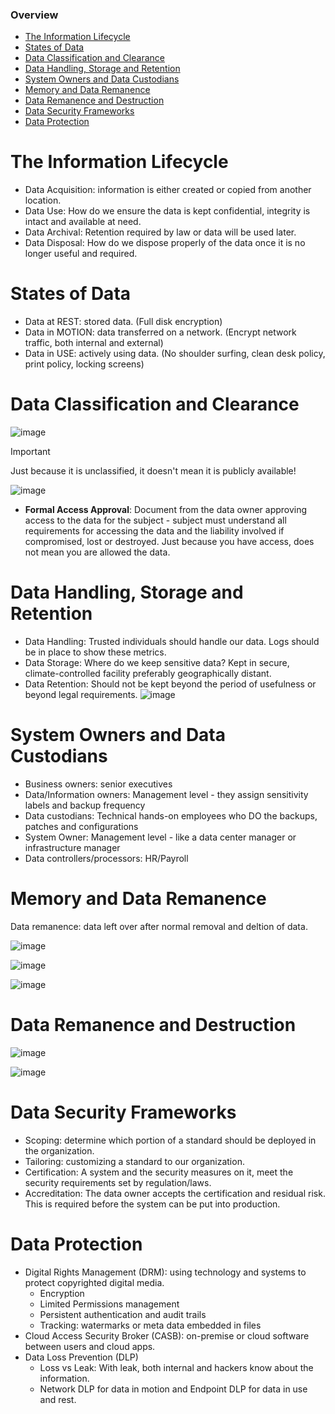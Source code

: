 ### Overview
- [The Information Lifecycle](#the-information-lifecycle)
- [States of Data](#states-of-data)
- [Data Classification and Clearance](#data-classification-and-clearance)
- [Data Handling, Storage and Retention](#data-handling-storage-and-retention)
- [System Owners and Data Custodians](#system-owners-and-data-custodians)
- [Memory and Data Remanence](#memory-and-data-remanence)
- [Data Remanence and Destruction](#data-remanence-and-destruction)
- [Data Security Frameworks](#data-security-frameworks)
- [Data Protection](#data-protection)

# The Information Lifecycle
- Data Acquisition: information is either created or copied from another location.
- Data Use: How do we ensure the data is kept confidential, integrity is intact and available at need.
- Data Archival: Retention required by law or data will be used later.
- Data Disposal: How do we dispose properly of the data once it is no longer useful and required.

# States of Data
- Data at REST: stored data. (Full disk encryption)
- Data in MOTION: data transferred on a network. (Encrypt network traffic, both internal and external)
- Data in USE: actively using data. (No shoulder surfing, clean desk policy, print policy, locking screens)

# Data Classification and Clearance
![image](https://github.com/user-attachments/assets/f308741c-5cee-4e9e-8083-d91b07fdb453)

> [!IMPORTANT]
> Just because it is unclassified, it doesn't mean it is publicly available!

![image](https://github.com/user-attachments/assets/d222a140-7819-4fa9-b4aa-453d3e4a56f0)

- **Formal Access Approval**: Document from the data owner approving access to the data for the subject - subject must understand all requirements for accessing the data and the liability involved if compromised, lost or destroyed.
Just because you have access, does not mean you are allowed the data.

# Data Handling, Storage and Retention
- Data Handling: Trusted individuals should handle our data. Logs should be in place to show these metrics.
- Data Storage: Where do we keep sensitive data? Kept in secure, climate-controlled facility preferably geographically distant.
- Data Retention: Should not be kept beyond the period of usefulness or beyond legal requirements.
![image](https://github.com/user-attachments/assets/a38c49de-c5d7-4390-8835-cc73d80f6016)

# System Owners and Data Custodians
- Business owners: senior executives
- Data/Information owners: Management level - they assign sensitivity labels and backup frequency
- Data custodians: Technical hands-on employees who DO the backups, patches and configurations
- System Owner: Management level - like a data center manager or infrastructure manager
- Data controllers/processors: HR/Payroll

# Memory and Data Remanence
Data remanence: data left over after normal removal and deltion of data.

![image](https://github.com/user-attachments/assets/fe4bbc87-a942-46cf-a2f3-b7e59ae24a8e)

![image](https://github.com/user-attachments/assets/6e315aee-bc75-46b4-aecf-312a1b1c8f28)

![image](https://github.com/user-attachments/assets/df4ff727-0e2e-4e45-99c4-8bee4e456648)

# Data Remanence and Destruction

![image](https://github.com/user-attachments/assets/ee4b5824-78da-4c41-884f-5d327c155925)

![image](https://github.com/user-attachments/assets/76e3dffb-6a86-4e54-9bc2-3d6983bb2a07)

# Data Security Frameworks
- Scoping: determine which portion of a standard should be deployed in the organization.
- Tailoring: customizing a standard to our organization.
- Certification: A system and the security measures on it, meet the security requirements set by regulation/laws.
- Accreditation: The data owner accepts the certification and residual risk. This is required before the system can be put into production.

# Data Protection
- Digital Rights Management (DRM): using technology and systems to protect copyrighted digital media.
  - Encryption
  - Limited Permissions management
  - Persistent authentication and audit trails
  - Tracking: watermarks or meta data embedded in files
- Cloud Access Security Broker (CASB): on-premise or cloud software between users and cloud apps.
- Data Loss Prevention (DLP)
  - Loss vs Leak: With leak, both internal and hackers know about the information.
  - Network DLP for data in motion and Endpoint DLP for data in use and rest.
